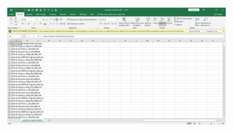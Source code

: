 
![Texto alternativo](https://github.com/joelmbele-eng/jmbele-sistema-demo-avan-ado-para-supermercado/blob/67b9b61f256a05eddc0ed3449d0dad4b0972ae36/1.PNG)
